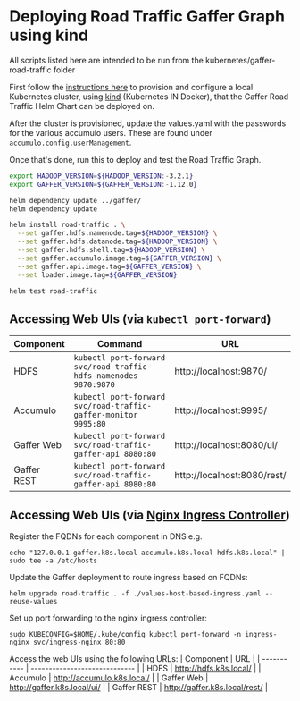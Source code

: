# Deploying Road Traffic Gaffer Graph using kind
All scripts listed here are intended to be run from the kubernetes/gaffer-road-traffic folder

First follow the [instructions here](../../kind-deployment.md) to provision and configure a local Kubernetes cluster, using [kind](https://kind.sigs.k8s.io/) (Kubernetes IN Docker), that the Gaffer Road Traffic Helm Chart can be deployed on.

After the cluster is provisioned, update the values.yaml with the passwords for the various accumulo users. These are found under `accumulo.config.userManagement`.

Once that's done, run this to deploy and test the Road Traffic Graph. 
```bash
export HADOOP_VERSION=${HADOOP_VERSION:-3.2.1}
export GAFFER_VERSION=${GAFFER_VERSION:-1.12.0}

helm dependency update ../gaffer/
helm dependency update

helm install road-traffic . \
  --set gaffer.hdfs.namenode.tag=${HADOOP_VERSION} \
  --set gaffer.hdfs.datanode.tag=${HADOOP_VERSION} \
  --set gaffer.hdfs.shell.tag=${HADOOP_VERSION} \
  --set gaffer.accumulo.image.tag=${GAFFER_VERSION} \
  --set gaffer.api.image.tag=${GAFFER_VERSION} \
  --set loader.image.tag=${GAFFER_VERSION}

helm test road-traffic
```


## Accessing Web UIs (via `kubectl port-forward`)

| Component   | Command                                                          | URL                         |
| ----------- | ---------------------------------------------------------------- | --------------------------- |
| HDFS        | `kubectl port-forward svc/road-traffic-hdfs-namenodes 9870:9870` | http://localhost:9870/      |
| Accumulo    | `kubectl port-forward svc/road-traffic-gaffer-monitor 9995:80`   | http://localhost:9995/      |
| Gaffer Web  | `kubectl port-forward svc/road-traffic-gaffer-api 8080:80`       | http://localhost:8080/ui/   |
| Gaffer REST | `kubectl port-forward svc/road-traffic-gaffer-api 8080:80`       | http://localhost:8080/rest/ |


## Accessing Web UIs (via [Nginx Ingress Controller](https://github.com/kubernetes/ingress-nginx))

Register the FQDNs for each component in DNS e.g.
```
echo "127.0.0.1 gaffer.k8s.local accumulo.k8s.local hdfs.k8s.local" | sudo tee -a /etc/hosts
```

Update the Gaffer deployment to route ingress based on FQDNs:
```
helm upgrade road-traffic . -f ./values-host-based-ingress.yaml --reuse-values
```

Set up port forwarding to the nginx ingress controller:
```
sudo KUBECONFIG=$HOME/.kube/config kubectl port-forward -n ingress-nginx svc/ingress-nginx 80:80
```

Access the web UIs using the following URLs:
| Component   | URL                           |
| ----------- | ----------------------------- |
| HDFS        | http://hdfs.k8s.local/        |
| Accumulo    | http://accumulo.k8s.local/    |
| Gaffer Web  | http://gaffer.k8s.local/ui/   |
| Gaffer REST | http://gaffer.k8s.local/rest/ |
